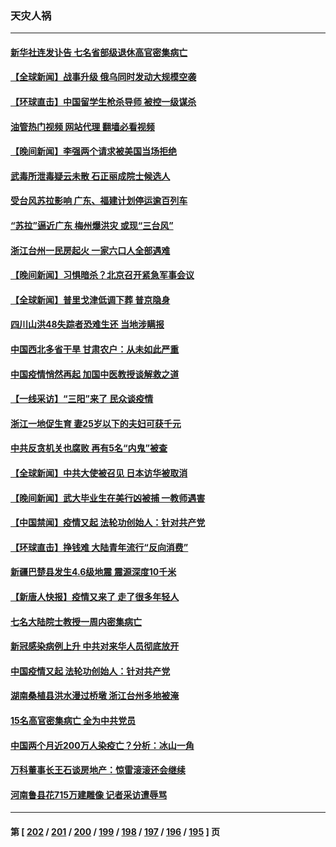 ### 天灾人祸
---
#### [新华社连发讣告 七名省部级退休高官密集病亡](../../pages/ncid280/n14064842.md?09010445) 
#### [【全球新闻】战事升级 俄乌同时发动大规模空袭](../../pages/ncid280/n14064551.md?09010445) 
#### [【环球直击】中国留学生枪杀导师 被控一级谋杀](../../pages/ncid280/n14064214.md?09010445) 
#### [油管热门视频 网站代理 翻墙必看视频](http://138.2.39.72:81/youtube.html?epic-marker?09010445)
#### [【晚间新闻】李强两个请求被美国当场拒绝](../../pages/ncid280/n14064181.md?09010445) 
#### [武毒所泄毒疑云未散 石正丽成院士候选人](../../pages/ncid280/n14064505.md?09010445) 
#### [受台风苏拉影响 广东、福建计划停运逾百列车](../../pages/ncid280/n14064356.md?09010445) 
#### [“苏拉”逼近广东 梅州爆洪灾 或现“三台风”](../../pages/ncid280/n14064035.md?09010445) 
#### [浙江台州一民房起火 一家六口人全部遇难](../../pages/ncid280/n14064008.md?09010445) 
#### [【晚间新闻】习惧暗杀？北京召开紧急军事会议](../../pages/ncid280/n14063500.md?09010445) 
#### [【全球新闻】普里戈津低调下葬 普京隐身](../../pages/ncid280/n14063924.md?09010445) 
#### [四川山洪48失踪者恐难生还 当地涉瞒报](../../pages/ncid280/n14063706.md?09010445) 
#### [中国西北多省干旱 甘肃农户：从未如此严重](../../pages/ncid280/n14063687.md?09010445) 
#### [中国疫情悄然再起 加国中医教授谈解救之道](../../pages/ncid280/n14063324.md?09010445) 
#### [【一线采访】“三阳”来了 民众谈疫情](../../pages/ncid280/n14063062.md?09010445) 
#### [浙江一地促生育 妻25岁以下的夫妇可获千元](../../pages/ncid280/n14063281.md?09010445) 
#### [中共反贪机关也腐败 再有5名“内鬼”被查](../../pages/ncid280/n14061627.md?09010445) 
#### [【全球新闻】中共大使被召见 日本访华被取消](../../pages/ncid280/n14063209.md?09010445) 
#### [【晚间新闻】武大毕业生在美行凶被捕 一教师遇害](../../pages/ncid280/n14063212.md?09010445) 
#### [【中国禁闻】疫情又起 法轮功创始人：针对共产党](../../pages/ncid280/n14063214.md?09010445) 
#### [【环球直击】挣钱难 大陆青年流行“反向消费”](../../pages/ncid280/n14063213.md?09010445) 
#### [新疆巴楚县发生4.6级地震 震源深度10千米](../../pages/ncid280/n14063210.md?09010445) 
#### [【新唐人快报】疫情又来了 走了很多年轻人](../../pages/ncid280/n14062953.md?09010445) 
#### [七名大陆院士教授一周内密集病亡](../../pages/ncid280/n14062915.md?09010445) 
#### [新冠感染病例上升 中共对来华人员彻底放开](../../pages/ncid280/n14062650.md?09010445) 
#### [中国疫情又起 法轮功创始人：针对共产党](../../pages/ncid280/n14062148.md?09010445) 
#### [湖南桑植县洪水漫过桥墩 浙江台州多地被淹](../../pages/ncid280/n14062376.md?09010445) 
#### [15名高官密集病亡 全为中共党员](../../pages/ncid280/n14061993.md?09010445) 
#### [中国两个月近200万人染疫亡？分析：冰山一角](../../pages/ncid280/n14061593.md?09010445) 
#### [万科董事长王石谈房地产：惊雷滚滚还会继续](../../pages/ncid280/n14061587.md?09010445) 
#### [河南鲁县花715万建雕像 记者采访遭辱骂](../../pages/ncid280/n14061515.md?09010445) 

---
#### 第 [ [202](./202.md?09010445) / [201](./201.md?09010445) / [200](./200.md?09010445) / [199](./199.md?09010445) / [198](./198.md?09010445) / [197](./197.md?09010445) / [196](./196.md?09010445) / [195](./195.md?09010445) ] 页
